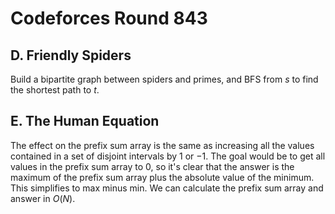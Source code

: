 # Codeforces Round 843

## D. Friendly Spiders
Build a bipartite graph between spiders and primes, and BFS from $s$ to find the shortest path to $t$.

## E. The Human Equation
The effect on the prefix sum array is the same as increasing all the values contained in a set of disjoint intervals by $1$ or $-1$. The goal would be to get all values in the prefix sum array to $0$, so it's clear that the answer is the maximum of the prefix sum array plus the absolute value of the minimum. This simplifies to max minus min. We can calculate the prefix sum array and answer in $O(N)$.